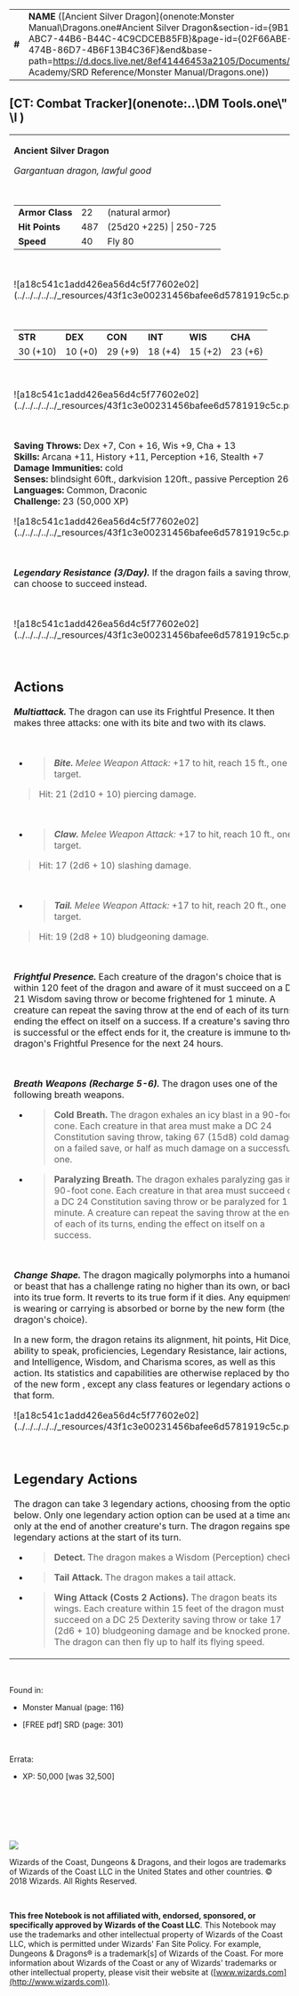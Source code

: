 
|        |                                                                                                                                                                                                                                                                                                                            |        |         |         |     |       |          |
|--------|----------------------------------------------------------------------------------------------------------------------------------------------------------------------------------------------------------------------------------------------------------------------------------------------------------------------------|--------|---------|---------|-----|-------|----------|
| **\#** | **NAME** ([Ancient Silver Dragon](onenote:Monster Manual\\Dragons.one#Ancient Silver Dragon&section-id={9B13BEB9-ABC7-44B6-B44C-4C9CDCEB85FB}&page-id={02F66ABE-C2F8-474B-86D7-4B6F13B4C36F}&end&base-path=https://d.docs.live.net/8ef41446453a2105/Documents/Adventure Academy/SRD Reference/Monster Manual/Dragons.one)) | **22** | **487** | **487** | \-  | Notes | 32500 XP |

## [CT: Combat Tracker](onenote:..\\DM Tools.one\\" \l )

<table><tbody><tr class="odd"><td><p><strong>Ancient Silver Dragon</strong></p><p><em>Gargantuan dragon, lawful good</em></p><p> </p><table><tbody><tr class="odd"><td><strong>Armor Class</strong></td><td>22</td><td>(natural armor)</td></tr><tr class="even"><td><strong>Hit Points</strong></td><td>487</td><td>(25d20 +225) | 250-725</td></tr><tr class="odd"><td><strong>Speed</strong></td><td>40</td><td>Fly 80</td></tr></tbody></table><p> </p><p>![a18c541c1add426ea56d4c5f77602e02](../../../../../_resources/43f1c3e00231456bafee6d5781919c5c.png)</p><p> </p><table><tbody><tr class="odd"><td><strong>STR</strong></td><td><strong>DEX</strong></td><td><strong>CON</strong></td><td><strong>INT</strong></td><td><strong>WIS</strong></td><td><strong>CHA</strong></td></tr><tr class="even"><td>30 (+10)</td><td>10 (+0)</td><td>29 (+9)</td><td>18 (+4)</td><td>15 (+2)</td><td>23 (+6)</td></tr></tbody></table><p> </p><p>![a18c541c1add426ea56d4c5f77602e02](../../../../../_resources/43f1c3e00231456bafee6d5781919c5c.png)</p><p> </p><p><strong>Saving Throws:</strong> Dex +7, Con + 16, Wis +9, Cha + 13<br />
<strong>Skills:</strong> Arcana +11, History +11, Perception +16, Stealth +7<br />
<strong>Damage Immunities:</strong> cold<br />
<strong>Senses:</strong> blindsight 60ft., darkvision 120ft., passive Perception 26<br />
<strong>Languages:</strong> Common, Draconic<br />
<strong>Challenge:</strong> 23 (50,000 XP)</p><p>![a18c541c1add426ea56d4c5f77602e02](../../../../../_resources/43f1c3e00231456bafee6d5781919c5c.png)</p><p> </p><p><em><strong>Legendary Resistance (3/Day).</strong></em> If the dragon fails a saving throw, it can choose to succeed instead.</p><p> </p><p>![a18c541c1add426ea56d4c5f77602e02](../../../../../_resources/43f1c3e00231456bafee6d5781919c5c.png)</p><p> </p><h2 id="actions"><strong>Actions</strong></h2><p><em><strong>Multiattack.</strong></em> The dragon can use its Frightful Presence. It then makes three attacks: one with its bite and two with its claws.</p><p> </p><ul><li><blockquote><p><em><strong>Bite.</strong> Melee Weapon Attack:</em> +17 to hit, reach 15 ft., one target.</p></blockquote></li></ul><blockquote><p>Hit: 21 (2d10 + 10) piercing damage.</p></blockquote><p> </p><ul><li><blockquote><p><em><strong>Claw.</strong> Melee Weapon Attack:</em> +17 to hit, reach 10 ft., one target.</p></blockquote></li></ul><blockquote><p>Hit: 17 (2d6 + 10) slashing damage.</p></blockquote><p> </p><ul><li><blockquote><p><em><strong>Tail.</strong> Melee Weapon Attack:</em> +17 to hit, reach 20 ft., one target.</p></blockquote></li></ul><blockquote><p>Hit: 19 (2d8 + 10) bludgeoning damage.</p></blockquote><p> </p><p><em><strong>Frightful Presence.</strong></em> Each creature of the dragon's choice that is within 120 feet of the dragon and aware of it must succeed on a DC 21 Wisdom saving throw or become frightened for 1 minute. A creature can repeat the saving throw at the end of each of its turns , ending the effect on itself on a success. If a creature's saving throw is successful or the effect ends for it, the creature is immune to the dragon's Frightful Presence for the next 24 hours.</p><p> </p><p><em><strong>Breath Weapons (Recharge 5-6).</strong></em> The dragon uses one of the following breath weapons.</p><ul><li><blockquote><p><strong>Cold Breath.</strong> The dragon exhales an icy blast in a 90-foot cone. Each creature in that area must make a DC 24 Constitution saving throw, taking 67 (15d8) cold damage on a failed save, or half as much damage on a successful one.</p></blockquote></li><li><blockquote><p><strong>Paralyzing Breath.</strong> The dragon exhales paralyzing gas in a 90-foot cone. Each creature in that area must succeed on a DC 24 Constitution saving throw or be paralyzed for 1 minute. A creature can repeat the saving throw at the end of each of its turns, ending the effect on itself on a success.</p></blockquote></li></ul><p> </p><p><em><strong>Change Shape.</strong></em> The dragon magically polymorphs into a humanoid or beast that has a challenge rating no higher than its own, or back into its true form. It reverts to its true form if it dies. Any equipment it is wearing or carrying is absorbed or borne by the new form (the dragon's choice).</p><p>In a new form, the dragon retains its alignment, hit points, Hit Dice, ability to speak, proficiencies, Legendary Resistance, lair actions, and Intelligence, Wisdom, and Charisma scores, as well as this action. Its statistics and capabilities are otherwise replaced by those of the new form , except any class features or legendary actions of that form.</p><p>![a18c541c1add426ea56d4c5f77602e02](../../../../../_resources/43f1c3e00231456bafee6d5781919c5c.png)</p><p> </p><h2 id="legendary-actions"><strong>Legendary Actions</strong></h2><p>The dragon can take 3 legendary actions, choosing from the options below. Only one legendary action option can be used at a time and only at the end of another creature's turn. The dragon regains spent legendary actions at the start of its turn.</p><ul><li><blockquote><p><strong>Detect.</strong> The dragon makes a Wisdom (Perception) check.</p></blockquote></li><li><blockquote><p><strong>Tail Attack.</strong> The dragon makes a tail attack.</p></blockquote></li><li><blockquote><p><strong>Wing Attack (Costs 2 Actions).</strong> The dragon beats its wings. Each creature within 15 feet of the dragon must succeed on a DC 25 Dexterity saving throw or take 17 (2d6 + 10) bludgeoning damage and be knocked prone. The dragon can then fly up to half its flying speed.</p></blockquote></li></ul></td></tr></tbody></table>

 

Found in:

-   Monster Manual (page: 116)

-   \[FREE pdf\] SRD (page: 301)

 

Errata:

-   XP: 50,000 \[was 32,500\]

 

 

 

![](tmp\media\image2.png)

Wizards of the Coast, Dungeons & Dragons, and their logos are trademarks of Wizards of the Coast LLC in the United States and other countries. © 2018 Wizards. All Rights Reserved.

 

**This free Notebook is not affiliated with, endorsed, sponsored, or specifically approved by Wizards of the Coast LLC**. This Notebook may use the trademarks and other intellectual property of Wizards of the Coast LLC, which is permitted under Wizards' Fan Site Policy. For example, Dungeons & Dragons® is a trademark\[s\] of Wizards of the Coast. For more information about Wizards of the Coast or any of Wizards' trademarks or other intellectual property, please visit their website at ([www.wizards.com](http://www.wizards.com)).
